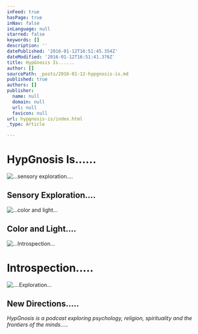 ```yaml
---
inFeed: true
hasPage: true
inNav: false
inLanguage: null
starred: false
keywords: []
description: ''
datePublished: '2016-01-12T16:51:45.354Z'
dateModified: '2016-01-12T16:51:41.376Z'
title: HypGnosis Is......
author: []
sourcePath: _posts/2016-01-12-hypgnosis-is.md
published: true
authors: []
publisher:
  name: null
  domain: null
  url: null
  favicon: null
url: hypgnosis-is/index.html
_type: Article

---
```

# HypGnosis Is......
![...sensory exploration....](https://the-grid-user-content.s3-us-west-2.amazonaws.com/73f2f6fa-321c-40e3-9c3f-aa46b41ec52f.jpg)

## Sensory Exploration....
![...color and light...](https://the-grid-user-content.s3-us-west-2.amazonaws.com/a47e2542-fe84-4c9a-99ca-b441d31d993f.jpg)

## Color and Light....
![...Introspection...](https://the-grid-user-content.s3-us-west-2.amazonaws.com/aad8c9ff-0f04-4547-9186-325c978600fa.jpg)

# Introspection.....
![....Exploration...](https://the-grid-user-content.s3-us-west-2.amazonaws.com/936a8a79-29f2-4b9f-a83c-a1cf72809286.jpg)

## New Directions.....

_HypGnosis is a podcast exploring psychology, religion, spirituality and the frontiers of the minds....._